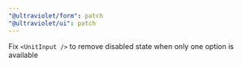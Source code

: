 ```yaml
---
"@ultraviolet/form": patch
"@ultraviolet/ui": patch
---
```


Fix `<UnitInput />` to remove disabled state when only one option is available
